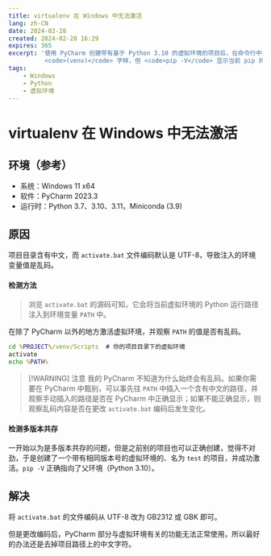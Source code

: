 ```yaml
---
title: virtualenv 在 Windows 中无法激活
lang: zh-CN
date: 2024-02-28
created: 2024-02-28 16:29
expires: 365
excerpt: '使用 PyCharm 创建带有基于 Python 3.10 的虚拟环境的项目后，在命令行中无法激活虚拟环境，虽然前缀
          <code>(venv)</code> 字样，但 <code>pip -V</code> 显示当前 pip 并没有指向父环境。'
tags:
    - Windows
    - Python
    - 虚拟环境
---
```


<script setup lang="ts">
import RevisionInfo from "@/components/RevisionInfo.vue";
</script>

# virtualenv 在 Windows 中无法激活

<RevisionInfo indent />

## 环境（参考）

- 系统：Windows 11 x64
- 软件：PyCharm 2023.3
- 运行时：Python 3.7、3.10、3.11，Miniconda (3.9)

## 原因

项目目录含有中文，而 `activate.bat` 文件编码默认是 UTF-8，导致注入的环境变量值是乱码。

#### 检测方法

> 浏览 `activate.bat` 的源码可知，它会将当前虚拟环境的 Python 运行路径注入到环境变量 `PATH` 中。

在除了 PyCharm 以外的地方激活虚拟环境，并观察 `PATH` 的值是否有乱码。

```cmd
cd %PROJECT%/venv/Scripts  # 你的项目目录下的虚拟环境
activate
echo %PATH%
```

> [!WARNING] 注意
> 我的 PyCharm 不知道为什么始终会有乱码。如果你需要在 PyCharm 中甄别，可以事先往 `PATH` 中插入一个含有中文的路径，并观察手动插入的路径是否在 PyCharm 中正确显示；如果不能正确显示，则观察乱码内容是否在更改 `activate.bat` 编码后发生变化。

#### 检测多版本共存

一开始以为是多版本共存的问题，但是之前别的项目也可以正确创建，觉得不对劲，于是创建了一个带有相同版本号的虚拟环境的、名为 `test` 的项目，并成功激活。`pip -V` 正确指向了父环境（Python 3.10）。

## 解决

将 `activate.bat` 的文件编码从 UTF-8 改为 GB2312 或 GBK 即可。

但是更改编码后，PyCharm 部分与虚拟环境有关的功能无法正常使用，所以最好的办法还是去掉项目路径上的中文字符。

